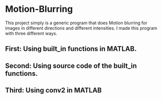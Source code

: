 # Motion-Blurring
This project simply is a generic program that does Motion blurring for images in different directions and different intensities.
I made this program with three different ways.
## First: Using built_in functions in MATLAB.
## Second: Using source code of the built_in functions. 
## Third: Using conv2 in MATLAB
